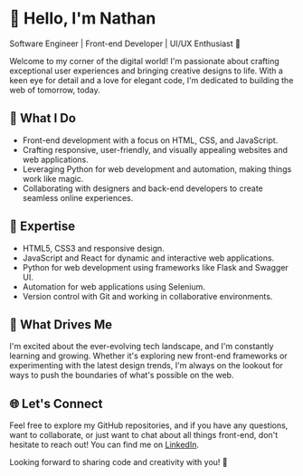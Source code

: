 # 👋 Hello, I'm Nathan

Software Engineer | Front-end Developer | UI/UX Enthusiast 🎨

Welcome to my corner of the digital world! I'm passionate about crafting exceptional user experiences and bringing creative designs to life. With a keen eye for detail and a love for elegant code, I'm dedicated to building the web of tomorrow, today.

## 💼 What I Do
- Front-end development with a focus on HTML, CSS, and JavaScript.
- Crafting responsive, user-friendly, and visually appealing websites and web applications.
- Leveraging Python for web development and automation, making things work like magic.
- Collaborating with designers and back-end developers to create seamless online experiences.

## 🌟 Expertise
- HTML5, CSS3 and responsive design.
- JavaScript and React for dynamic and interactive web applications.
- Python for web development using frameworks like Flask and Swagger UI.
- Automation for web applications using Selenium.
- Version control with Git and working in collaborative environments.

## 🚀 What Drives Me
I'm excited about the ever-evolving tech landscape, and I'm constantly learning and growing. Whether it's exploring new front-end frameworks or experimenting with the latest design trends, I'm always on the lookout for ways to push the boundaries of what's possible on the web.

## 🌐 Let's Connect
Feel free to explore my GitHub repositories, and if you have any questions, want to collaborate, or just want to chat about all things front-end, don't hesitate to reach out! You can find me on [LinkedIn](https://www.linkedin.com/in/nathanjoel).

Looking forward to sharing code and creativity with you! 🌈

